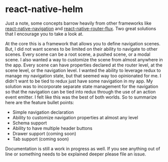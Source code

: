 # react-native-helm
Just a note, some concepts barrow heavily from other frameworks like [react-native-navigation](https://github.com/wix/react-native-navigation) and [react-native-router-flux](https://github.com/aksonov/react-native-router-flux). Two great solutions that I encourage you to take a look at.

At the core this is a framework that allows you to define navigation scenes. But, I did not want scenes to be limited on their ability to navigate to other scenes. Every scene can be a root scene, a pushed scene, or a modal scene. I also wanted a way to customize the scene from almost anywhere in the app. Every scene can have properties declared at the router level, at the scene level, or the navigation level. I wanted the ability to leverage redux to manage my navigation state, but that seemed way too opinionated for me. I didn't want to be tied to redux just have some navigation in my app. My solution was to incorporate separate state management for the navigation so that the navigation can be tied into redux through the use of an action event emitter. I felt like this was the best of both worlds. So to summarize here are the feature bullet points:

* Simple navigation declaration
* Ability to customize navigation properties at almost any level
* Schema support
* Ability to have multiple header buttons
* Drawer support (coming soon)
* Tab support (coming soon)

Documentation is still a work in progress as well. If you see anything out of line or something needs to be explained deeper please file an issue.
